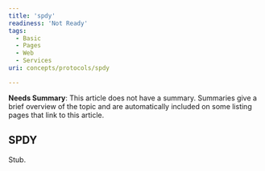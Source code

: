 ```yaml
---
title: 'spdy'
readiness: 'Not Ready'
tags:
  - Basic
  - Pages
  - Web
  - Services
uri: concepts/protocols/spdy

---
```

**Needs Summary**: This article does not have a summary. Summaries give a brief overview of the topic and are automatically included on some listing pages that link to this article.

## SPDY

Stub.
